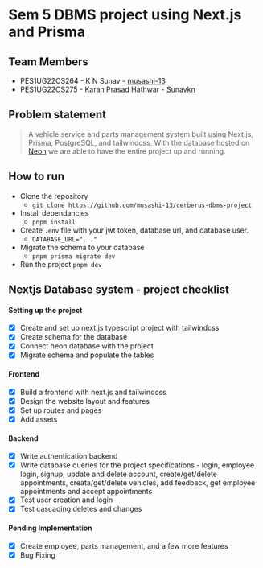 # Sem 5 DBMS project using Next.js and Prisma

## Team Members
* PES1UG22CS264 - K N Sunav - [musashi-13](https://github.com/muasashi-13)
* PES1UG22CS275 - Karan Prasad Hathwar - [Sunavkn](https://github.com/Sunavkn)


## Problem statement

> A vehicle service and parts management system built using Next.js, Prisma, PostgreSQL, and tailwindcss. With the database hosted on [Neon](neon.tech) we are able to have the entire project up and running. 

## How to run

* Clone the repository
    * `git clone https://github.com/musashi-13/cerberus-dbms-project`
* Install dependancies
    * `pnpm install`
* Create `.env` file with your jwt token, database url, and database user.
    * `DATABASE_URL="..."`
* Migrate the schema to your database
    * `pnpm prisma migrate dev`
* Run the project
    `pnpm dev`

## Nextjs Database system - project checklist

#### Setting up the project

- [x] Create and set up next.js typescript project with tailwindcss
- [x] Create schema for the database
- [x] Connect neon database with the project
- [x] Migrate schema and populate the tables

#### Frontend

- [x] Build a frontend with next.js and tailwindcss
- [x] Design the website layout and features
- [x] Set up routes and pages
- [x] Add assets

#### Backend

- [x] Write authentication backend
- [x] Write database queries for the project specifications - login, employee login, signup, update and delete account, create/get/delete appointments, creata/get/delete vehicles, add feedback, get employee appointments and accept appointments
- [x] Test user creation and login
- [x] Test cascading deletes and changes

#### Pending Implementation

- [x] Create employee, parts management, and a few more features
- [x] Bug Fixing